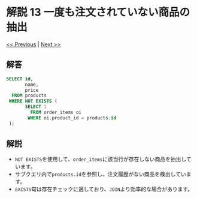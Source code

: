 # 解説 13 一度も注文されていない商品の抽出

[<< Previous](12_explanation.md) | [Next >>](14_explanation.md)

## 解答

```sql
SELECT id,
       name,
       price
  FROM products
 WHERE NOT EXISTS (
       SELECT 1
         FROM order_items oi
        WHERE oi.product_id = products.id
 );
```

## 解説

- `NOT EXISTS`を使用して、`order_items`に該当行が存在しない商品を抽出しています。
- サブクエリ内で`products.id`を参照し、注文履歴がない商品を検出しています。
- `EXISTS`句は存在チェックに適しており、`JOIN`より効率的な場合があります。